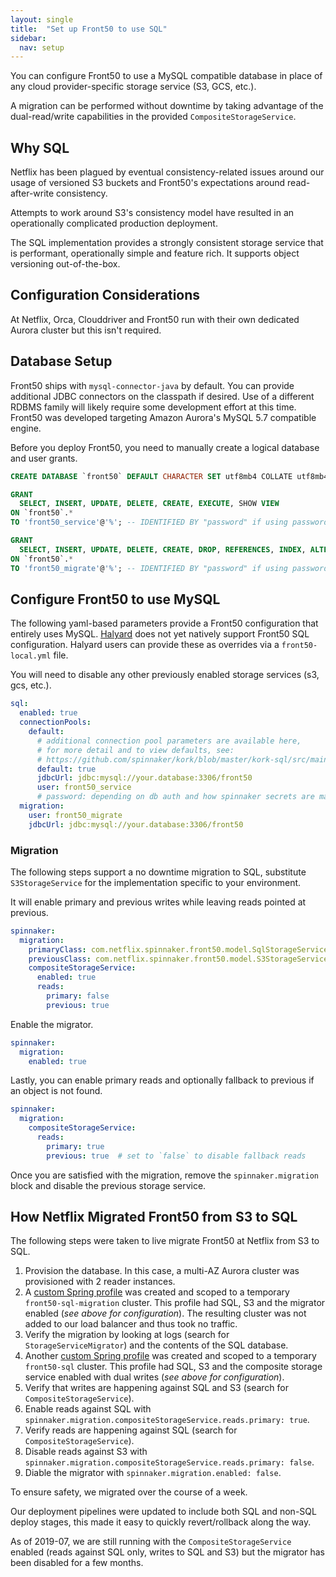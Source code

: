 ```yaml
---
layout: single
title:  "Set up Front50 to use SQL"
sidebar:
  nav: setup
---
```




You can configure Front50 to use a MySQL compatible database in place of any cloud provider-specific storage service (S3, GCS, etc.).

A migration can be performed without downtime by taking advantage of the dual-read/write capabilities in the provided `CompositeStorageService`.


## Why SQL

Netflix has been plagued by eventual consistency-related issues around our usage of versioned S3 buckets and Front50's expectations around read-after-write consistency.

Attempts to work around S3's consistency model have resulted in an operationally complicated production deployment. 

The SQL implementation provides a strongly consistent storage service that is performant, operationally simple and feature rich. It supports object versioning out-of-the-box.


## Configuration Considerations

At Netflix, Orca, Clouddriver and Front50 run with their own dedicated Aurora cluster but this isn't required.


## Database Setup

Front50 ships with `mysql-connector-java` by default. You can provide additional JDBC connectors on the classpath if desired. Use of a different RDBMS family will likely require some development effort at this time. Front50 was developed targeting Amazon Aurora's MySQL 5.7 compatible engine.

Before you deploy Front50, you need to manually create a logical database and user grants.

```sql
CREATE DATABASE `front50` DEFAULT CHARACTER SET utf8mb4 COLLATE utf8mb4_unicode_ci;

GRANT
  SELECT, INSERT, UPDATE, DELETE, CREATE, EXECUTE, SHOW VIEW
ON `front50`.*
TO 'front50_service'@'%'; -- IDENTIFIED BY "password" if using password based auth

GRANT
  SELECT, INSERT, UPDATE, DELETE, CREATE, DROP, REFERENCES, INDEX, ALTER, LOCK TABLES, EXECUTE, SHOW VIEW
ON `front50`.*
TO 'front50_migrate'@'%'; -- IDENTIFIED BY "password" if using password based auth
```


## Configure Front50 to use MySQL

The following yaml-based parameters provide a Front50 configuration that entirely uses MySQL. [Halyard](/reference/halyard/) does not yet natively support Front50 SQL configuration. Halyard users can provide these as overrides via a `front50-local.yml` file.

You will need to disable any other previously enabled storage services (s3, gcs, etc.).


```yaml
sql:
  enabled: true
  connectionPools:
    default:
      # additional connection pool parameters are available here,
      # for more detail and to view defaults, see:
      # https://github.com/spinnaker/kork/blob/master/kork-sql/src/main/kotlin/com/netflix/spinnaker/kork/sql/config/ConnectionPoolProperties.kt
      default: true
      jdbcUrl: jdbc:mysql://your.database:3306/front50
      user: front50_service
      # password: depending on db auth and how spinnaker secrets are managed    
  migration:
    user: front50_migrate
    jdbcUrl: jdbc:mysql://your.database:3306/front50
```


### Migration

The following steps support a no downtime migration to SQL, substitute `S3StorageService` for the implementation specific to your environment.

It will enable primary and previous writes while leaving reads pointed at previous.

```yaml
spinnaker:
  migration: 
    primaryClass: com.netflix.spinnaker.front50.model.SqlStorageService
    previousClass: com.netflix.spinnaker.front50.model.S3StorageService  
    compositeStorageService:
      enabled: true
      reads:
        primary: false
        previous: true
```

Enable the migrator.

```yaml
spinnaker:
  migration:
    enabled: true
```    

Lastly, you can enable primary reads and optionally fallback to previous if an object is not found.

```yaml
spinnaker:
  migration:
    compositeStorageService:
      reads:
        primary: true
        previous: true  # set to `false` to disable fallback reads
```

Once you are satisfied with the migration, remove the `spinnaker.migration` block and disable the previous storage service.


## How Netflix Migrated Front50 from S3 to SQL

The following steps were taken to live migrate Front50 at Netflix from S3 to SQL.

1. Provision the database. In this case, a multi-AZ Aurora cluster was provisioned with 2 reader instances.
2. A [custom Spring profile](https://www.spinnaker.io/reference/halyard/custom/#custom-profiles) was created and scoped to a temporary `front50-sql-migration` cluster. This profile had SQL, S3 and the migrator enabled (_see above for configuration_). The resulting cluster was not added to our load balancer and thus took no traffic.
3. Verify the migration by looking at logs (search for `StorageServiceMigrator`) and the contents of the SQL database.
4. Another [custom Spring profile](https://www.spinnaker.io/reference/halyard/custom/#custom-profiles) was created and scoped to a temporary `front50-sql` cluster. This profile had SQL, S3 and the composite storage service enabled with dual writes (_see above for configuration_). 
5. Verify that writes are happening against SQL and S3 (search for `CompositeStorageService`).
6. Enable reads against SQL with `spinnaker.migration.compositeStorageService.reads.primary: true`.
7. Verify reads are happening against SQL (search for `CompositeStorageService`).
8. Disable reads against S3 with `spinnaker.migration.compositeStorageService.reads.primary: false`.
9. Diable the migrator with `spinnaker.migration.enabled: false`.

To ensure safety, we migrated over the course of a week. 

Our deployment pipelines were updated to include both SQL and non-SQL deploy stages, this made it easy to quickly revert/rollback along the way. 

As of 2019-07, we are still running with the `CompositeStorageService` enabled (reads against SQL only, writes to SQL and S3) but the migrator has been disabled for a few months.

